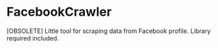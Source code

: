 # FacebookCrawler
[OBSOLETE]
Little tool for scraping data from Facebook profile.
Library required included.
